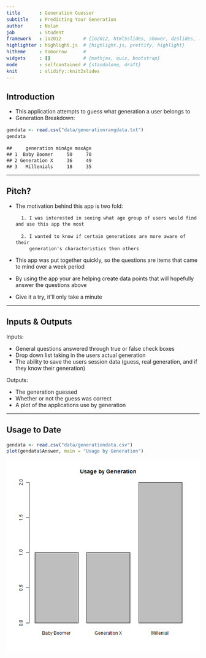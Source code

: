```yaml
---
title       : Generation Guesser
subtitle    : Predicting Your Generation
author      : Nolan
job         : Student
framework   : io2012        # {io2012, html5slides, shower, dzslides, ...}
highlighter : highlight.js  # {highlight.js, prettify, highlight}
hitheme     : tomorrow      # 
widgets     : []            # {mathjax, quiz, bootstrap}
mode        : selfcontained # {standalone, draft}
knit        : slidify::knit2slides
---
```


## Introduction

- This application attempts to guess what generation a user belongs to
- Generation Breakdown:

```r
gendata <- read.csv("data/generationrangdata.txt")
gendata
```

```
##     generation minAge maxAge
## 1  Baby Boomer     50     70
## 2 Generation X     36     49
## 3   Millenials     18     35
```

---

## Pitch?

- The motivation behind this app is two fold:

        1. I was interested in seeing what age group of users would find and use this app the most
        
        2. I wanted to know if certain generations are more aware of their 
           generation's characteristics then others
        
- This app was put together quickly, so the questions are items that came to mind over a week period
- By using the app your are helping create data points that will hopefully answer the questions above
- Give it a try, it'll only take a minute

---

## Inputs & Outputs

Inputs:

- General questions answered through true or false check boxes
- Drop down list taking in the users actual generation
- The ability to save the users session data (guess, real generation, and if they know their generation)

Outputs:

- The generation guessed
- Whether or not the guess was correct
- A plot of the applications use by generation

---

## Usage to Date


```r
gendata <- read.csv("data/generationdata.csv")
plot(gendata$Answer, main = "Usage by Generation")
```

![plot of chunk unnamed-chunk-2](assets/fig/unnamed-chunk-2-1.png)






